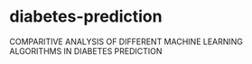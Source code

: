 # diabetes-prediction
COMPARITIVE ANALYSIS OF DIFFERENT MACHINE LEARNING ALGORITHMS IN DIABETES PREDICTION 


